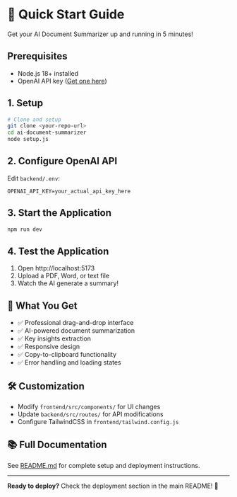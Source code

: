 # 🚀 Quick Start Guide

Get your AI Document Summarizer up and running in 5 minutes!

## Prerequisites
- Node.js 18+ installed
- OpenAI API key ([Get one here](https://platform.openai.com/))

## 1. Setup
```bash
# Clone and setup
git clone <your-repo-url>
cd ai-document-summarizer
node setup.js
```

## 2. Configure OpenAI API
Edit `backend/.env`:
```env
OPENAI_API_KEY=your_actual_api_key_here
```

## 3. Start the Application
```bash
npm run dev
```

## 4. Test the Application
1. Open http://localhost:5173
2. Upload a PDF, Word, or text file
3. Watch the AI generate a summary!

## 🎯 What You Get
- ✅ Professional drag-and-drop interface
- ✅ AI-powered document summarization
- ✅ Key insights extraction
- ✅ Responsive design
- ✅ Copy-to-clipboard functionality
- ✅ Error handling and loading states

## 🛠 Customization
- Modify `frontend/src/components/` for UI changes
- Update `backend/src/routes/` for API modifications
- Configure TailwindCSS in `frontend/tailwind.config.js`

## 📚 Full Documentation
See [README.md](README.md) for complete setup and deployment instructions.

---
**Ready to deploy?** Check the deployment section in the main README! 🚀


